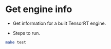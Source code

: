 # Get engine info

+ Get information for a built TensorRT engine.

+ Steps to run.

```bash
make test
```
